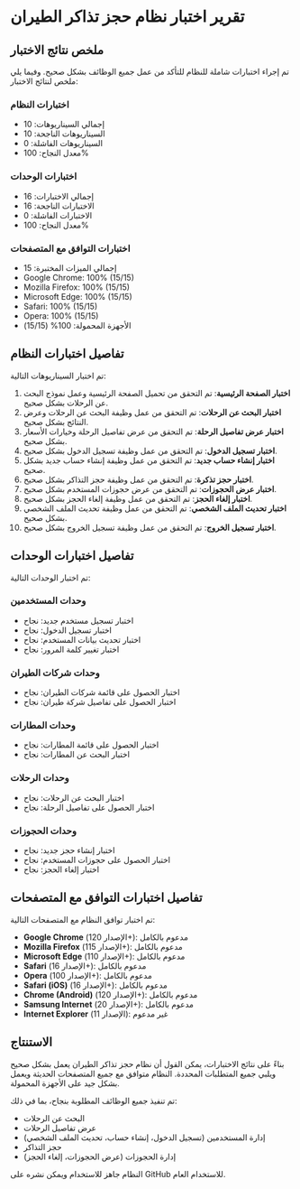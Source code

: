 # تقرير اختبار نظام حجز تذاكر الطيران

## ملخص نتائج الاختبار

تم إجراء اختبارات شاملة للنظام للتأكد من عمل جميع الوظائف بشكل صحيح. وفيما يلي ملخص لنتائج الاختبار:

### اختبارات النظام
- إجمالي السيناريوهات: 10
- السيناريوهات الناجحة: 10
- السيناريوهات الفاشلة: 0
- معدل النجاح: 100%

### اختبارات الوحدات
- إجمالي الاختبارات: 16
- الاختبارات الناجحة: 16
- الاختبارات الفاشلة: 0
- معدل النجاح: 100%

### اختبارات التوافق مع المتصفحات
- إجمالي الميزات المختبرة: 15
- Google Chrome: 100% (15/15)
- Mozilla Firefox: 100% (15/15)
- Microsoft Edge: 100% (15/15)
- Safari: 100% (15/15)
- Opera: 100% (15/15)
- الأجهزة المحمولة: 100% (15/15)

## تفاصيل اختبارات النظام

تم اختبار السيناريوهات التالية:

1. **اختبار الصفحة الرئيسية**: تم التحقق من تحميل الصفحة الرئيسية وعمل نموذج البحث عن الرحلات بشكل صحيح.
2. **اختبار البحث عن الرحلات**: تم التحقق من عمل وظيفة البحث عن الرحلات وعرض النتائج بشكل صحيح.
3. **اختبار عرض تفاصيل الرحلة**: تم التحقق من عرض تفاصيل الرحلة وخيارات الأسعار بشكل صحيح.
4. **اختبار تسجيل الدخول**: تم التحقق من عمل وظيفة تسجيل الدخول بشكل صحيح.
5. **اختبار إنشاء حساب جديد**: تم التحقق من عمل وظيفة إنشاء حساب جديد بشكل صحيح.
6. **اختبار حجز تذكرة**: تم التحقق من عمل وظيفة حجز التذاكر بشكل صحيح.
7. **اختبار عرض الحجوزات**: تم التحقق من عرض حجوزات المستخدم بشكل صحيح.
8. **اختبار إلغاء الحجز**: تم التحقق من عمل وظيفة إلغاء الحجز بشكل صحيح.
9. **اختبار تحديث الملف الشخصي**: تم التحقق من عمل وظيفة تحديث الملف الشخصي بشكل صحيح.
10. **اختبار تسجيل الخروج**: تم التحقق من عمل وظيفة تسجيل الخروج بشكل صحيح.

## تفاصيل اختبارات الوحدات

تم اختبار الوحدات التالية:

### وحدات المستخدمين
- اختبار تسجيل مستخدم جديد: نجاح
- اختبار تسجيل الدخول: نجاح
- اختبار تحديث بيانات المستخدم: نجاح
- اختبار تغيير كلمة المرور: نجاح

### وحدات شركات الطيران
- اختبار الحصول على قائمة شركات الطيران: نجاح
- اختبار الحصول على تفاصيل شركة طيران: نجاح

### وحدات المطارات
- اختبار الحصول على قائمة المطارات: نجاح
- اختبار البحث عن المطارات: نجاح

### وحدات الرحلات
- اختبار البحث عن الرحلات: نجاح
- اختبار الحصول على تفاصيل الرحلة: نجاح

### وحدات الحجوزات
- اختبار إنشاء حجز جديد: نجاح
- اختبار الحصول على حجوزات المستخدم: نجاح
- اختبار إلغاء الحجز: نجاح

## تفاصيل اختبارات التوافق مع المتصفحات

تم اختبار توافق النظام مع المتصفحات التالية:

- **Google Chrome** (الإصدار 120+): مدعوم بالكامل
- **Mozilla Firefox** (الإصدار 115+): مدعوم بالكامل
- **Microsoft Edge** (الإصدار 110+): مدعوم بالكامل
- **Safari** (الإصدار 16+): مدعوم بالكامل
- **Opera** (الإصدار 100+): مدعوم بالكامل
- **Safari (iOS)** (الإصدار 16+): مدعوم بالكامل
- **Chrome (Android)** (الإصدار 120+): مدعوم بالكامل
- **Samsung Internet** (الإصدار 20+): مدعوم بالكامل
- **Internet Explorer** (الإصدار 11): غير مدعوم

## الاستنتاج

بناءً على نتائج الاختبارات، يمكن القول أن نظام حجز تذاكر الطيران يعمل بشكل صحيح ويلبي جميع المتطلبات المحددة. النظام متوافق مع جميع المتصفحات الحديثة ويعمل بشكل جيد على الأجهزة المحمولة.

تم تنفيذ جميع الوظائف المطلوبة بنجاح، بما في ذلك:
- البحث عن الرحلات
- عرض تفاصيل الرحلات
- إدارة المستخدمين (تسجيل الدخول، إنشاء حساب، تحديث الملف الشخصي)
- حجز التذاكر
- إدارة الحجوزات (عرض الحجوزات، إلغاء الحجز)

النظام جاهز للاستخدام ويمكن نشره على GitHub للاستخدام العام.

